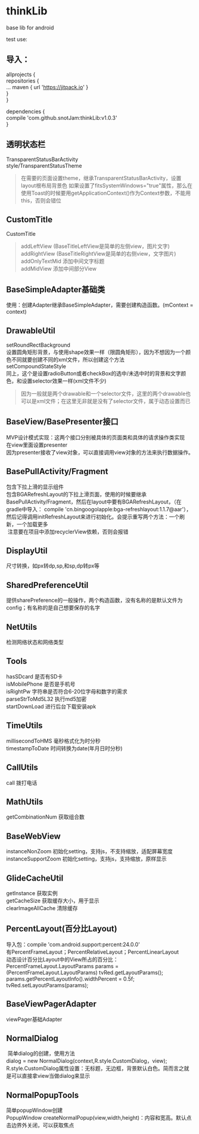 # thinkLib
base lib for android

test use:

导入：
----------
allprojects {<br>
	repositories {<br>
		...
		maven { url 'https://jitpack.io' }<br>
	}<br>
}<br>

dependencies {<br>
	compile 'com.github.snotJam:thinkLib:v1.0.3'<br>
}


透明状态栏
-----------
  TransparentStatusBarActivity<br>
  style/TransparentStatusTheme<br>
  >在需要的页面设置theme，继承TransparentStatusBarActivity，设置layout根布局背景色
  >如果设置了fitsSystemWindows="true"属性，那么在使用Toast的时候要用getApplicationContext()作为Context参数，不能用this，否则会错位​

​​CustomTitle​​
-----------
  CustomTitle<br>
  >addLeftView (BaseTitleLeftView是简单的左侧view，图片文字)<br>
  >addRightView (BaseTitleRightView是简单的右侧view，文字图片)<br>
  >addOnlyTextMid 添加中间文字标题<br>
  >addMidView 添加中间部分View<br>

BaseSimpleAdapter基础类
-----------
  使用：创建Adapter继承BaseSimpleAdapter，需要创建构造函数。(mContext = context)

DrawableUtil
-----------
  setRoundRectBackground<br>
	设置圆角矩形背景，与使用shape效果一样（限圆角矩形），因为不想因为一个颜色不同就要创建不同的xml文件，所以创建这个方法<br>
  setCompoundStateStyle<br>
	同上，这个是设置radioButton或者checkBox的选中/未选中时的背景和文字颜色，和设置selector效果一样(xml文件不少)<br>
  >因为一般就是两个drawable和一个selector文件，这里的两个drawable也可以是xml文件；在这里无非就是没有了selector文件，属于动态设置而已

BaseView/BasePresenter接口
-----------
  MVP设计模式实现：这两个接口分别被具体的页面类和具体的请求操作类实现<br>
  在view里面设置presenter<br>
  因为presenter接收了view对象，可以直接调用view对象的方法来执行数据操作。<br>


BasePullActivity/Fragment
-----------
  包含下拉上滑的显示组件<br>
  包含BGARefreshLayout的下拉上滑页面，使用的时候要继承BasePullActivity/Fragment，然后在layout中要有BGARefreshLayout，（在gradle中导入：
  compile 'cn.bingoogolapple:bga-refreshlayout:1.1.7@aar'），然后记得调用initRefreshLayout来进行初始化。会提示重写两个方法：一个刷新，一个加载更多<br>
  注意要在项目中添加recyclerView依赖，否则会报错<br>

DisplayUtil
-----------
  尺寸转换，如px转dp,sp,和sp,dp转px等<br>

SharedPreferenceUtil
-----------
  提供sharePreference的一般操作，两个构造函数，没有名称的是默认文件为config；有名称的是自己想要保存的名字<br>

NetUtils
-----------
  检测网络状态和网络类型<br>

Tools
-----------
  hasSDcard 是否有SD卡<br>
  isMobilePhone 是否是手机号<br>
  isRightPw 字符串是否符合6-20位字母和数字的需求<br>
  parseStrToMd5L32 执行md5加密<br>
  startDownLoad 进行后台下载安装apk<br>

TimeUtils
-----------
  millisecondToHMS 毫秒格式化为时分秒<br>
  timestampToDate 时间转换为date(年月日时分秒)<br>

CallUtils
-----------
  call 拨打电话<br>

MathUtils
-----------
  getCombinationNum 获取组合数<br>

BaseWebView
-----------
  instanceNonZoom 初始化setting，支持js，不支持缩放，适配屏幕宽度<br>
  instanceSupportZoom 初始化setting，支持js，支持缩放，原样显示<br>

GlideCacheUtil
-----------
  getInstance 获取实例<br>
  getCacheSize 获取缓存大小，用于显示<br>
  clearImageAllCache 清除缓存<br>

PercentLayout(百分比Layout)
-----------
  导入包：compile 'com.android.support:percent:24.0.0'<br>
  有PercentFrameLayout；PercentRelativeLayout；PercentLinearLayout<br>
  动态设计百分比Layout中的View所占的百分比：<br>
    PercentFrameLayout.LayoutParams params = (PercentFrameLayout.LayoutParams) tvRed.getLayoutParams(); <br>
    params.getPercentLayoutInfo().widthPercent = 0.5f; <br>
    tvRed.setLayoutParams(params);<br>

BaseViewPagerAdapter
-----------
  viewPager基础Adapter<br>
	
NormalDialog
------------
  简单dialog的创建，使用方法<br>
  dialog = new NormalDialog(context,R.style.CustomDialog，view);<br>
  R.style.CustomDialog属性设置：无标题，无边框，背景默认白色。简而言之就是可以直接拿view当做dialog来显示<br>
  
NormalPopupTools
------------------
  简单popupWindow创建<br>
  PopupWindow createNormalPopup(view,width,height)：内容和宽高。默认点击边界外关闭，可以获取焦点<br>
